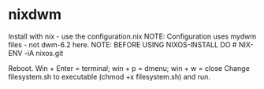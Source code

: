 # nixdwm
Install with nix - use the configuration.nix
NOTE: Configuration uses mydwm files - not dwm-6.2 here. NOTE: BEFORE USING NIXOS-INSTALL DO # NIX-ENV -iA nixos.git

Reboot. Win + Enter = terminal; win + p = dmenu; win + w = close
Change filesystem.sh to executable (chmod +x filesystem.sh) and run.
